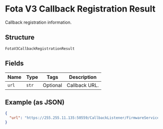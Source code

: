 
# Fota V3 Callback Registration Result

Callback registration information.

## Structure

`FotaV3CallbackRegistrationResult`

## Fields

| Name | Type | Tags | Description |
|  --- | --- | --- | --- |
| `url` | `str` | Optional | Callback URL. |

## Example (as JSON)

```json
{
  "url": "https://255.255.11.135:50559/CallbackListener/FirmwareServiceMessages.asmx"
}
```

